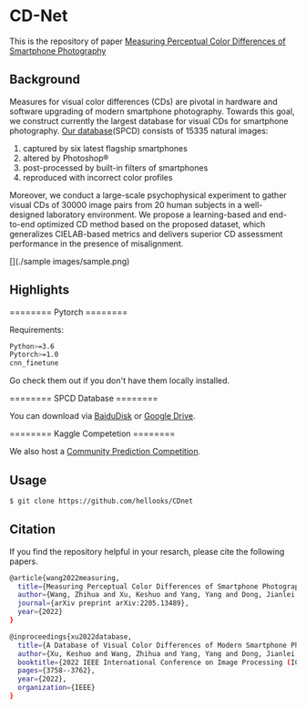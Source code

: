 # CD-Net
This is the repository of paper [Measuring Perceptual Color Differences of Smartphone Photography](https://arxiv.org/abs/2205.13489)


## Background
Measures for visual color differences (CDs) are pivotal in hardware and software upgrading of modern smartphone photography. Towards this goal, we construct currently the largest database for visual CDs for smartphone photography. [Our database](https://ieeexplore.ieee.org/abstract/document/9897498)(SPCD) consists of 15335 natural images:
1) captured by six latest flagship smartphones
2) altered by Photoshop®
3) post-processed by built-in filters of smartphones
4) reproduced with incorrect color profiles

Moreover, we conduct a large-scale psychophysical experiment to gather visual CDs of 30000 image pairs from 20 human subjects in a well-designed laboratory environment. We propose a learning-based and end-to-end optimized CD method based on the proposed dataset, which generalizes CIELAB-based metrics and delivers superior CD assessment performance in the presence of misalignment.

[](./sample images/sample.png)

## Highlights

======== Pytorch ========

Requirements:
```sh
Python>=3.6
Pytorch>=1.0
cnn_finetune
```
Go check them out if you don't have them locally installed.

======== SPCD Database ========


You can download via [BaiduDisk](https://pan.baidu.com/s/18bzu-qhpMW3PqLTlVdoZRQ?pwd=txeh) or [Google Drive](https://drive.google.com/drive/folders/1Oox6eQq_N9rrEF0uUeQexd7ANbAgkLW7?usp=share_link).

======== Kaggle Competetion ========

We also host a [Community Prediction Competition](https://www.kaggle.com/competitions/spcd-database).


## Usage
```sh
$ git clone https://github.com/hellooks/CDnet
```

## Citation
If you find the repository helpful in your resarch, please cite the following papers.
```sh
@article{wang2022measuring,
  title={Measuring Perceptual Color Differences of Smartphone Photography},
  author={Wang, Zhihua and Xu, Keshuo and Yang, Yang and Dong, Jianlei and Gu, Shuhang and Xu, Lihao and Fang, Yuming and Ma, Kede},
  journal={arXiv preprint arXiv:2205.13489},
  year={2022}
}
```
```sh
@inproceedings{xu2022database,
  title={A Database of Visual Color Differences of Modern Smartphone Photography},
  author={Xu, Keshuo and Wang, Zhihua and Yang, Yang and Dong, Jianlei and Xu, Lihao and Fang, Yuming and Ma, Kede},
  booktitle={2022 IEEE International Conference on Image Processing (ICIP)},
  pages={3758--3762},
  year={2022},
  organization={IEEE}
}
```
